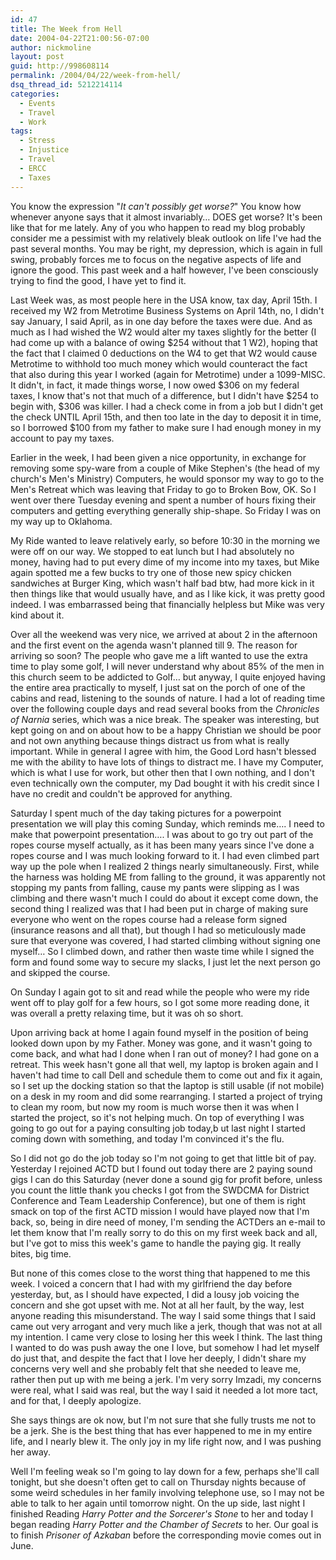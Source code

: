 ```yaml
---
id: 47
title: The Week from Hell
date: 2004-04-22T21:00:56-07:00
author: nickmoline
layout: post
guid: http://998608114
permalink: /2004/04/22/week-from-hell/
dsq_thread_id: 5212214114
categories:
  - Events
  - Travel
  - Work
tags:
  - Stress
  - Injustice
  - Travel
  - ERCC
  - Taxes
---
```

You know the expression "_It can't possibly get worse?_" You know how whenever anyone says that it almost invariably&#8230; DOES get worse? It's been like that for me lately. Any of you who happen to read my blog probably consider me a pessimist with my relatively bleak outlook on life I've had the past several months. You may be right, my depression, which is again in full swing, probably forces me to focus on the negative aspects of life and ignore the good. This past week and a half however, I've been consciously trying to find the good, I have yet to find it.

<!--more-->

Last Week was, as most people here in the USA know, tax day, April 15th. I received my W2 from Metrotime Business Systems on April 14th, no, I didn't say January, I said April, as in one day before the taxes were due. And as much as I had wished the W2 would alter my taxes slightly for the better (I had come up with a balance of owing $254 without that 1 W2), hoping that the fact that I claimed 0 deductions on the W4 to get that W2 would cause Metrotime to withhold too much money which would counteract the fact that also during this year I worked (again for Metrotime) under a 1099-MISC. It didn't, in fact, it made things worse, I now owed $306 on my federal taxes, I know that's not that much of a difference, but I didn't have $254 to begin with, $306 was killer. I had a check come in from a job but I didn't get the check UNTIL April 15th, and then too late in the day to deposit it in time, so I borrowed $100 from my father to make sure I had enough money in my account to pay my taxes. 

Earlier in the week, I had been given a nice opportunity, in exchange for removing some spy-ware from a couple of Mike Stephen's (the head of my church's Men's Ministry) Computers, he would sponsor my way to go to the Men's Retreat which was leaving that Friday to go to Broken Bow, OK. So I went over there Tuesday evening and spent a number of hours fixing their computers and getting everything generally ship-shape. So Friday I was on my way up to Oklahoma.

My Ride wanted to leave relatively early, so before 10:30 in the morning we were off on our way. We stopped to eat lunch but I had absolutely no money, having had to put every dime of my income into my taxes, but Mike again spotted me a few bucks to try one of those new spicy chicken sandwiches at Burger King, which wasn't half bad btw, had more kick in it then things like that would usually have, and as I like kick, it was pretty good indeed. I was embarrassed being that financially helpless but Mike was very kind about it.

Over all the weekend was very nice, we arrived at about 2 in the afternoon and the first event on the agenda wasn't planned till 9. The reason for arriving so soon? The people who gave me a lift wanted to use the extra time to play some golf, I will never understand why about 85% of the men in this church seem to be addicted to Golf&#8230; but anyway, I quite enjoyed having the entire area practically to myself, I just sat on the porch of one of the cabins and read, listening to the sounds of nature. I had a lot of reading time over the following couple days and read several books from the _Chronicles of Narnia_ series, which was a nice break. The speaker was interesting, but kept going on and on about how to be a happy Christian we should be poor and not own anything because things distract us from what is really important. While in general I agree with him, the Good Lord hasn't blessed me with the ability to have lots of things to distract me. I have my Computer, which is what I use for work, but other then that I own nothing, and I don't even technically own the computer, my Dad bought it with his credit since I have no credit and couldn't be approved for anything.

Saturday I spent much of the day taking pictures for a powerpoint presentation we will play this coming Sunday, which reminds me&#8230;. I need to make that powerpoint presentation&#8230;. I was about to go try out part of the ropes course myself actually, as it has been many years since I've done a ropes course and I was much looking forward to it. I had even climbed part way up the pole when I realized 2 things nearly simultaneously. First, while the harness was holding ME from falling to the ground, it was apparently not stopping my pants from falling, cause my pants were slipping as I was climbing and there wasn't much I could do about it except come down, the second thing I realized was that I had been put in charge of making sure everyone who went on the ropes course had a release form signed (insurance reasons and all that), but though I had so meticulously made sure that everyone was covered, I had started climbing without signing one myself&#8230; So I climbed down, and rather then waste time while I signed the form and found some way to secure my slacks, I just let the next person go and skipped the course.

On Sunday I again got to sit and read while the people who were my ride went off to play golf for a few hours, so I got some more reading done, it was overall a pretty relaxing time, but it was oh so short.

Upon arriving back at home I again found myself in the position of being looked down upon by my Father. Money was gone, and it wasn't going to come back, and what had I done when I ran out of money? I had gone on a retreat. This week hasn't gone all that well, my laptop is broken again and I haven't had time to call Dell and schedule them to come out and fix it again, so I set up the docking station so that the laptop is still usable (if not mobile) on a desk in my room and did some rearranging. I started a project of trying to clean my room, but now my room is much worse then it was when I started the project, so it's not helping much. On top of everything I was going to go out for a paying consulting job today,b ut last night I started coming down with something, and today I'm convinced it's the flu.

So I did not go do the job today so I'm not going to get that little bit of pay. Yesterday I rejoined ACTD but I found out today there are 2 paying sound gigs I can do this Saturday (never done a sound gig for profit before, unless you count the little thank you checks I got from the SWDCMA for District Conference and Team Leadership Conference), but one of them is right smack on top of the first ACTD mission I would have played now that I'm back, so, being in dire need of money, I'm sending the ACTDers an e-mail to let them know that I'm really sorry to do this on my first week back and all, but I've got to miss this week's game to handle the paying gig. It really bites, big time.

But none of this comes close to the worst thing that happened to me this week. I voiced a concern that I had with my girlfriend the day before yesterday, but, as I should have expected, I did a lousy job voicing the concern and she got upset with me. Not at all her fault, by the way, lest anyone reading this misunderstand. The way I said some things that I said came out very arrogant and very much like a jerk, though that was not at all my intention. I came very close to losing her this week I think. The last thing I wanted to do was push away the one I love, but somehow I had let myself do just that, and despite the fact that I love her deeply, I didn't share my concerns very well and she probably felt that she needed to leave me, rather then put up with me being a jerk. I'm very sorry Imzadi, my concerns were real, what I said was real, but the way I said it needed a lot more tact, and for that, I deeply apologize.

She says things are ok now, but I'm not sure that she fully trusts me not to be a jerk. She is the best thing that has ever happened to me in my entire life, and I nearly blew it. The only joy in my life right now, and I was pushing her away.

Well I'm feeling weak so I'm going to lay down for a few, perhaps she'll call tonight, but she doesn't often get to call on Thursday nights because of some weird schedules in her family involving telephone use, so I may not be able to talk to her again until tomorrow night. On the up side, last night I finished Reading _Harry Potter and the Sorcerer's Stone_ to her and today I began reading _Harry Potter and the Chamber of Secrets_ to her. Our goal is to finish _Prisoner of Azkaban_ before the corresponding movie comes out in June.